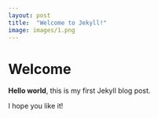 ```yaml
---
layout: post
title:  "Welcome to Jekyll!"
image: images/1.png
---
```


# Welcome

**Hello world**, this is my first Jekyll blog post.

I hope you like it!

